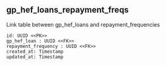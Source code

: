 ## gp_hef_loans_repayment_freqs

Link table between gp_hef_loans and repayment_frequencies

```
id: UUID <<PK>>
gp_hef_loan : UUID <<FK>>
repayment_frequency : UUID <<FK>>
created_at: Timestamp
updated_at: Timestamp
```